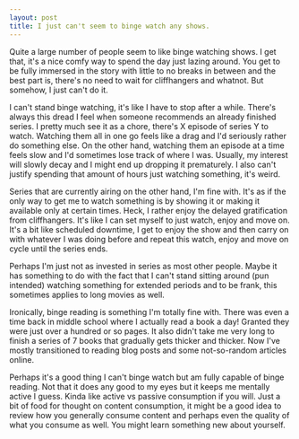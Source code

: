 ```yaml
---
layout: post
title: I just can't seem to binge watch any shows.
---
```


Quite a large number of people seem to like binge watching shows. I get that, it's a nice comfy way to spend the day just lazing around. You get to be fully immersed in the story with little to no breaks in between and the best part is, there's no need to wait for cliffhangers and whatnot. But somehow, I just can't do it.

I can't stand binge watching, it's like I have to stop after a while. There's always this dread I feel when someone recommends an already finished series. I pretty much see it as a chore, there's X episode of series Y to watch. Watching them all in one go feels like a drag and I'd seriously rather do something else. On the other hand, watching them an episode at a time feels slow and I'd sometimes lose track of where I was. Usually, my interest will slowly decay and I might end up dropping it prematurely. I also can't justify spending that amount of hours just watching something, it's weird.

Series that are currently airing on the other hand, I'm fine with. It's as if the only way to get me to watch something is by showing it or making it available only at certain times. Heck, I rather enjoy the delayed gratification from cliffhangers. It's like I can set myself to just watch, enjoy and move on. It's a bit like scheduled downtime, I get to enjoy the show and then carry on with whatever I was doing before and repeat this watch, enjoy and move on cycle until the series ends. 

Perhaps I'm just not as invested in series as most other people. Maybe it has something to do with the fact that I can't stand sitting around (pun intended) watching something for extended periods and to be frank, this sometimes applies to long movies as well. 

Ironically, binge reading is something I'm totally fine with. There was even a time back in middle school where I actually read a book a day! Granted they were just over a hundred or so pages. It also didn't take me very long to finish a series of 7 books that gradually gets thicker and thicker. Now I've mostly transitioned to reading blog posts and some not-so-random articles online.

Perhaps it's a good thing I can't binge watch but am fully capable of binge reading. Not that it does any good to my eyes but it keeps me mentally active I guess. Kinda like active vs passive consumption if you will. Just a bit of food for thought on content consumption, it might be a good idea to review how you generally consume content and perhaps even the quality of what you consume as well. You might learn something new about yourself.
